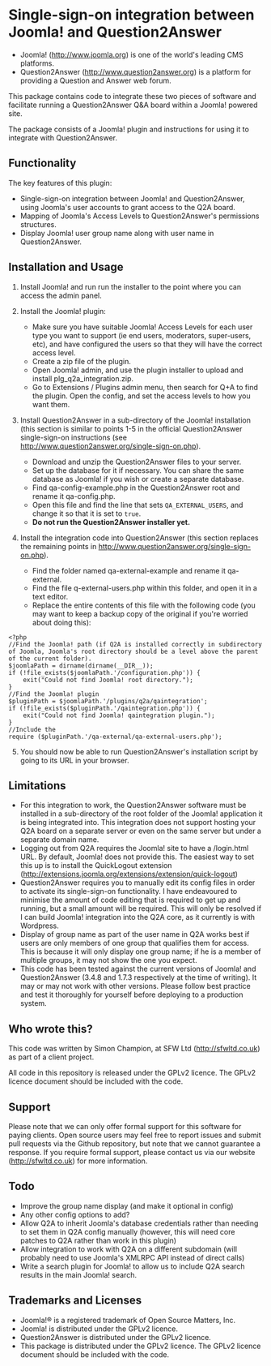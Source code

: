 Single-sign-on integration between Joomla! and Question2Answer
==============================================================

* Joomla! (http://www.joomla.org) is one of the world's leading CMS platforms.
* Question2Answer (http://www.question2answer.org) is a platform for providing a Question and Answer web forum.

This package contains code to integrate these two pieces of software and facilitate running a Question2Answer Q&A board within a Joomla! powered site.

The package consists of a Joomla! plugin and instructions for using it to integrate with Question2Answer.


Functionality
-------------

The key features of this plugin:

* Single-sign-on integration between Joomla! and Question2Answer, using Joomla's user accounts to grant access to the Q2A board.
* Mapping of Joomla's Access Levels to Question2Answer's permissions structures.
* Display Joomla! user group name along with user name in Question2Answer.


Installation and Usage
----------------------

1. Install Joomla! and run run the installer to the point where you can access the admin panel.

2. Install the Joomla! plugin:
   * Make sure you have suitable Joomla! Access Levels for each user type you want to support (ie end users, moderators, super-users, etc), and have configured the users so that they will have the correct access level.
   * Create a zip file of the plugin.
   * Open Joomla! admin, and use the plugin installer to upload and install plg_q2a_integration.zip.
   * Go to Extensions / Plugins admin menu, then search for Q+A to find the plugin. Open the config, and set the access levels to how you want them.

3. Install Question2Answer in a sub-directory of the Joomla! installation (this section is similar to points 1-5 in the official Question2Answer single-sign-on instructions (see http://www.question2answer.org/single-sign-on.php).
   * Download and unzip the Question2Answer files to your server.
   * Set up the database for it if necessary. You can share the same database as Joomla! if you wish or create a separate database.
   * Find qa-config-example.php in the Question2Answer root and rename it qa-config.php.
   * Open this file and find the line that sets ```QA_EXTERNAL_USERS```, and change it so that it is set to ```true```.
   * **Do not run the Question2Answer installer yet.**

4. Install the integration code into Question2Answer (this section replaces the remaining points in http://www.question2answer.org/single-sign-on.php).
   * Find the folder named qa-external-example and rename it qa-external.
   * Find the file q-external-users.php within this folder, and open it in a text editor.
   * Replace the entire contents of this file with the following code (you may want to keep a backup copy of the original if you're worried about doing this):

```
<?php
//Find the Joomla! path (if Q2A is installed correctly in subdirectory of Joomla, Joomla's root directory should be a level above the parent of the current folder).
$joomlaPath = dirname(dirname(__DIR__));
if (!file_exists($joomlaPath.'/configuration.php')) {
    exit("Could not find Joomla! root directory.");
}
//Find the Joomla! plugin
$pluginPath = $joomlaPath.'/plugins/q2a/qaintegration';
if (!file_exists($pluginPath.'/qaintegration.php')) {
    exit("Could not find Joomla! qaintegration plugin.");
}
//Include the 
require ($pluginPath.'/qa-external/qa-external-users.php');
```

5. You should now be able to run Question2Answer's installation script by going to its URL in your browser.


Limitations
-----------

* For this integration to work, the Question2Answer software must be installed in a sub-directory of the root folder of the Joomla! application it is being integrated into. This integration does not support hosting your Q2A board on a separate server or even on the same server but under a separate domain name.
* Logging out from Q2A requires the Joomla! site to have a /login.html URL. By default, Joomla! does not provide this. The easiest way to set this up is to install the QuickLogout extension (http://extensions.joomla.org/extensions/extension/quick-logout)
* Question2Answer requires you to manually edit its config files in order to activate its single-sign-on functionality. I have endeavoured to minimise the amount of code editing that is required to get up and running, but a small amount will be required. This will only be resolved if I can build Joomla! integration into the Q2A core, as it currently is with Wordpress.
* Display of group name as part of the user name in Q2A works best if users are only members of one group that qualifies them for access. This is because it will only display one group name; if he is a member of multiple groups, it may not show the one you expect.
* This code has been tested against the current versions of Joomla! and Question2Answer (3.4.8 and 1.7.3 respectively at the time of writing). It may or may not work with other versions. Please follow best practice and test it thoroughly for yourself before deploying to a production system.


Who wrote this?
---------------

This code was written by Simon Champion, at SFW Ltd (http://sfwltd.co.uk) as part of a client project.

All code in this repository is released under the GPLv2 licence. The GPLv2 licence document should be included with the code.


Support
-------

Please note that we can only offer formal support for this software for paying clients. Open source users may feel free to report issues and submit pull requests via the Github repository, but note that we cannot guarantee a response. If you require formal support, please contact us via our website (http://sfwltd.co.uk) for more information.


Todo
----

* Improve the group name display (and make it optional in config)
* Any other config options to add?
* Allow Q2A to inherit Joomla's database credentials rather than needing to set them in Q2A config manually (however, this will need core patches to Q2A rather than work in this plugin)
* Allow integration to work with Q2A on a different subdomain (will probably need to use Joomla's XMLRPC API instead of direct calls)
* Write a search plugin for Joomla! to allow us to include Q2A search results in the main Joomla! search.


Trademarks and Licenses
-----------------------

* Joomla!® is a registered trademark of Open Source Matters, Inc.
* Joomla! is distributed under the GPLv2 licence.
* Question2Answer is distributed under the GPLv2 licence.
* This package is distributed under the GPLv2 licence. The GPLv2 licence document should be included with the code.
